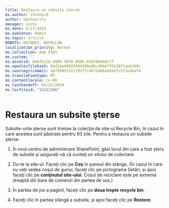 ```yaml
---
title: Restaura un subsite şterse
ms.author: stevhord
author: bentoncity
manager: scotv
ms.date: 5/17/2018
ms.audience: Admin
ms.topic: article
ROBOTS: NOINDEX, NOFOLLOW
localization_priority: Normal
ms.collection: Adm_O365
ms.custom: ''
ms.assetid: 646fe22b-9980-4970-800b-034788de0c7f
ms.openlocfilehash: 6bd3ae49d26594200ed6c46bb7f6138f1ae6100c
ms.sourcegitcommit: 9d78905c512192ffc4675468abd2efc5f2e4baf4
ms.translationtype: MT
ms.contentlocale: ro-RO
ms.lasthandoff: 04/23/2019
ms.locfileid: "32422366"
---
```

# <a name="restore-a-deleted-subsite"></a>Restaura un subsite şterse

Subsite-urile şterse sunt trimise la colecția de site-ul Recycle Bin, în cazul în care acestea sunt păstrate pentru 93 zile. Pentru a restaura un subsite şterse:
  
1. În noul centru de administrare SharePoint, găsi locul din care a fost şters de subsite și asigurați-vă că sunteţi un sitului de colectare. 
    
2. Du-te la site-ul. Faceţi clic pe **Coș** în panoul din stânga. (În cazul în care nu veţi vedea coşul de gunoi, faceţi clic pe pictograma Setări, şi apoi faceţi clic pe **conţinutul site-ului**. Coșul de reciclare este pe extrema dreaptă din bara de comenzi din partea de sus.)
    
3. În partea de jos a paginii, faceţi clic pe **doua trepte recycle bin**.
    
4. Faceţi clic în partea stângă a subsite, şi apoi faceţi clic pe **Restore**.
    


